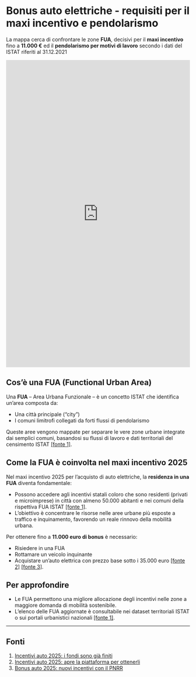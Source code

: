 # Bonus auto elettriche - requisiti per il maxi incentivo e pendolarismo  

La mappa cerca di confrontare le zone **FUA**, decisivi per il **maxi incentivo** fino a **11.000 €**  ed il **pendolarismo per motivi di lavoro** secondo i dati del ISTAT riferiti al 31.12.2021

<iframe src="https://gjrichter.github.io/pages/DataVizi/FUA/index_pendolari_2021_arcs_saldo_sum_FUA.html" style="border: none;width:100%;height:840px">
</iframe>









## Cos’è una FUA (Functional Urban Area)

Una **FUA** – Area Urbana Funzionale – è un concetto ISTAT che identifica un’area composta da:
- Una città principale (“city”)
- I comuni limitrofi collegati da forti flussi di pendolarismo

Queste aree vengono mappate per separare le vere zone urbane integrate dai semplici comuni, basandosi su flussi di lavoro e dati territoriali del censimento ISTAT [[fonte 1]](#fonti).

## Come la FUA è coinvolta nel maxi incentivo 2025

Nel maxi incentivo 2025 per l’acquisto di auto elettriche, la **residenza in una FUA** diventa fondamentale:
- Possono accedere agli incentivi statali coloro che sono residenti (privati e microimprese) in città con almeno 50.000 abitanti e nei comuni della rispettiva FUA ISTAT [[fonte 1]](#fonti).
- L’obiettivo è concentrare le risorse nelle aree urbane più esposte a traffico e inquinamento, favorendo un reale rinnovo della mobilità urbana.

Per ottenere fino a **11.000 euro di bonus** è necessario:
- Risiedere in una FUA
- Rottamare un veicolo inquinante
- Acquistare un’auto elettrica con prezzo base sotto i 35.000 euro [[fonte 2]](#fonti) [[fonte 3]](#fonti).

## Per approfondire

- Le FUA permettono una migliore allocazione degli incentivi nelle zone a maggiore domanda di mobilità sostenibile.
- L’elenco delle FUA aggiornate è consultabile nei dataset territoriali ISTAT o sui portali urbanistici nazionali [[fonte 1]](#fonti).

---

## Fonti

1. [Incentivi auto 2025: i fondi sono già finiti](https://www.rattiauto.it/it-it/blog/automotive/bonus-auto-rottamazione)
2. [Incentivi auto 2025: apre la piattaforma per ottenerli](https://www.alvolante.it/news/incentivi-auto-2025-apre-piattaforma-per-ottenerli-da-22-ottobre-408519)
3. [Bonus auto 2025: nuovi incentivi con il PNRR](https://www.enel.it/it-it/blog/guide/bonus-auto-2025)